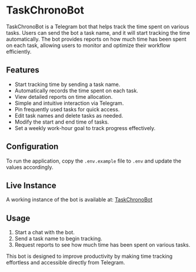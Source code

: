 # TaskChronoBot

TaskChronoBot is a Telegram bot that helps track the time spent on various tasks. Users can send the bot a task name, and it will start tracking the time automatically. The bot provides reports on how much time has been spent on each task, allowing users to monitor and optimize their workflow efficiently.

## Features
- Start tracking time by sending a task name.
- Automatically records the time spent on each task.
- View detailed reports on time allocation.
- Simple and intuitive interaction via Telegram.
- Pin frequently used tasks for quick access.
- Edit task names and delete tasks as needed.
- Modify the start and end time of tasks.
- Set a weekly work-hour goal to track progress effectively.

## Configuration
To run the application, copy the `.env.example` file to `.env` and update the values accordingly.

## Live Instance
A working instance of the bot is available at: [TaskChronoBot](https://t.me/TaskChronoBot)

## Usage
1. Start a chat with the bot.
2. Send a task name to begin tracking.
3. Request reports to see how much time has been spent on various tasks.

This bot is designed to improve productivity by making time tracking effortless and accessible directly from Telegram.
